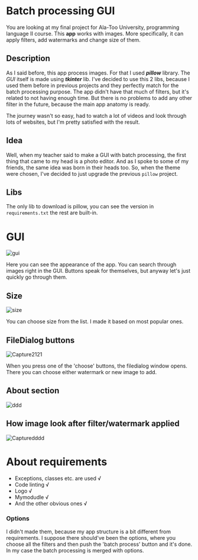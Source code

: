 # Batch processing GUI
You are looking at my final project for Ala-Too University, programming language II course. This **app** works with images. More specifically, it can apply filters, add watermarks and change size of them. 

## Description
As I said before, this app process images. For that I used __*pillow*__ library. The *GUI* itself is made using __*tkinter*__ lib. I've decided to use this 2 libs, because I used them before in previous projects and they perfectly match for the batch processing purpose. The app didn't have that much of filters, but it's related to not having enough time. But there is no problems to add any other filter in the future, because the main app anatomy is ready.

The journey wasn't so easy, had to watch a lot of videos and look through lots of websites, but I'm pretty satisfied with the result.

## Idea
Well, when my teacher said to make a GUI with batch processing, the first thing that came to my head is a photo editor. And as I spoke to some of my friends, the same idea was born in their heads too. So, when the theme were chosen, I've decided to just upgrade the previous `pillow` project. 

## Libs
The only lib to download is pillow, you can see the version in `requirements.txt` the rest are built-in.

# GUI

![gui](https://user-images.githubusercontent.com/96371464/170838504-d835f296-e915-43f6-894b-374f8c112c0f.PNG)

Here you can see the appearance of the app. You can search through images right in the GUI. Buttons speak for themselves, but anyway let's just quickly go through them.

## Size

![size](https://user-images.githubusercontent.com/96371464/170839697-2e8e37a1-0e99-4062-a296-244c42a93af7.png)

You can choose size from the list. I made it based on most popular ones.

## FileDialog buttons

![Capture2121](https://user-images.githubusercontent.com/96371464/170839778-62fcc542-c92b-40c1-ad46-058782a083cd.PNG)

When you press one of the 'choose' buttons, the filedialog window opens. There you can choose either watermark or new image to add.
## About section

![ddd](https://user-images.githubusercontent.com/96371464/170839862-8b1c92c6-5445-4f7c-94b0-3d974589c45d.PNG)

## How image look after filter/watermark applied

![Capturedddd](https://user-images.githubusercontent.com/96371464/170839904-737596e2-7221-4e98-a63f-d762174d5c77.PNG)

# About requirements
- Exceptions, classes etc. are used √
- Code linting √
- Logo √
- Mymodudle √
- And the other obvious ones √
</a>

### **Options**
I didn't made them, because my app structure is a bit different from requirements. I suppose there should've been the options, where you choose all the filters and then push the 'batch process' button and it's done. In my case the batch processing is merged with options.

